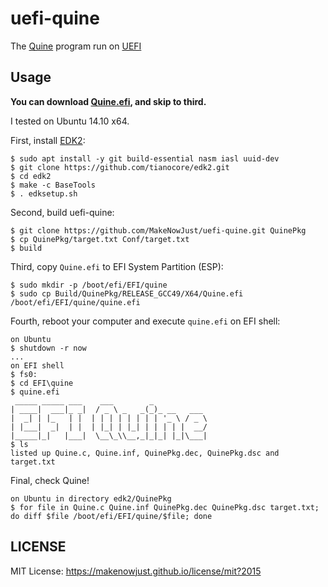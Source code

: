# uefi-quine

The [Quine](http://en.wikipedia.org/wiki/Quine_%28computing%29) program run on [UEFI](http://en.wikipedia.org/wiki/Unified_Extensible_Firmware_Interface)

## Usage

__You can download [Quine.efi](https://github.com/MakeNowJust/uefi-quine/releases/download/v1.0/Quine.efi), and skip to third.__

I tested on Ubuntu 14.10 x64.

First, install [EDK2](https://github.com/tianocore/edk2):

```console
$ sudo apt install -y git build-essential nasm iasl uuid-dev
$ git clone https://github.com/tianocore/edk2.git
$ cd edk2
$ make -c BaseTools
$ . edksetup.sh
```

Second, build uefi-quine:

```console
$ git clone https://github.com/MakeNowJust/uefi-quine.git QuinePkg
$ cp QuinePkg/target.txt Conf/target.txt
$ build
```

Third, copy `Quine.efi` to EFI System Partition (ESP):

```console
$ sudo mkdir -p /boot/efi/EFI/quine
$ sudo cp Build/QuinePkg/RELEASE_GCC49/X64/Quine.efi /boot/efi/EFI/quine/quine.efi
```

Fourth, reboot your computer and execute `quine.efi` on EFI shell:

```console
on Ubuntu
$ shutdown -r now
...
on EFI shell
$ fs0:
$ cd EFI\quine
$ quine.efi
 _____ _____ ___    ___        _            
| ____|  ___|_ _|  / _ \ _   _(_)_ __   ___ 
|  _| | |_   | |  | | | | | | | | '_ \ / _ \
| |___|  _|  | |  | |_| | |_| | | | | |  __/
|_____|_|   |___|  \__\_\\__,_|_|_| |_|\___|
$ ls
listed up Quine.c, Quine.inf, QuinePkg.dec, QuinePkg.dsc and target.txt
```

Final, check Quine!

```console
on Ubuntu in directory edk2/QuinePkg
$ for file in Quine.c Quine.inf QuinePkg.dec QuinePkg.dsc target.txt; do diff $file /boot/efi/EFI/quine/$file; done
```


## LICENSE

MIT License: <https://makenowjust.github.io/license/mit?2015>
